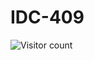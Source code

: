 # IDC-409

![Visitor count](https://shields-io-visitor-counter.herokuapp.com/badge?page=octocat.Spoon-Knife)
